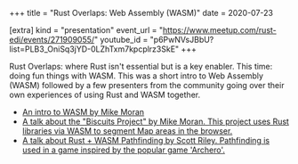 +++
title = "Rust Overlaps: Web Assembly (WASM)"
date = 2020-07-23

[extra]
kind = "presentation"
event_url = "https://www.meetup.com/rust-edi/events/271909055/"
youtube_id = "p6PwNVsJBbU?list=PLB3_OniSq3jYD-0LZhTxm7kpcplrz3SkE"
+++

Rust Overlaps: where Rust isn't essential but is a key
enabler. This time: doing fun things with WASM. This was a
short intro to Web Assembly (WASM) followed by a few
presenters from the community going over their own
experiences of using Rust and WASM together.

* <a href="https://youtu.be/p6PwNVsJBbU"><i class="fa-brands fa-youtube"></i> An intro to WASM by Mike Moran</a>
* <a href="https://youtu.be/z7soK8VRpnE"><i class="fa-brands fa-youtube"></i> A talk about the "Biscuits Project" by Mike Moran. This project uses Rust libraries via WASM to segment Map areas in the browser.</a>
* <a href="https://youtu.be/38Nlvcjwm94"><i class="fa-brands fa-youtube"></i> A talk about Rust + WASM Pathfinding by Scott Riley. Pathfinding is used in a game inspired by the popular game 'Archero'.</a>
